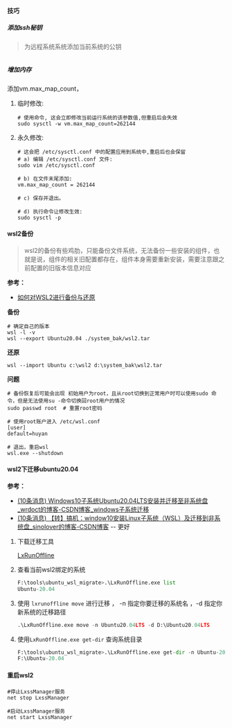 #### 技巧

##### 添加ssh秘钥

> 为远程系统系统添加当前系统的公钥

```shell
```





##### 增加内存

添加vm.max_map_count，

1. 临时修改:

   ```shell
   # 使用命令, 这会立即修改当前运行系统的该参数值,但重启后会失效
   sudo sysctl -w vm.max_map_count=262144
   ```

2. 永久修改:

   ```shell
   # 这会把 /etc/sysctl.conf 中的配置应用到系统中,重启后也会保留
   # a) 编辑 /etc/sysctl.conf 文件:
   sudo vim /etc/sysctl.conf
   
   # b) 在文件末尾添加:
   vm.max_map_count = 262144
   
   # c) 保存并退出。
   
   # d) 执行命令让修改生效:
   sudo sysctl -p
   ```

#### wsl2备份

> wsl2的备份有些鸡肋，只能备份文件系统，无法备份一些安装的组件，也就是说，组件的相关旧配置都存在，组件本身需要重新安装，需要注意跟之前配置的旧版本信息对应

**参考：**

- [如何对WSL2进行备份与还原](https://zhuanlan.zhihu.com/p/536686989) 

**备份**

```shell
# 确定自己的版本
wsl -l -v 
wsl --export Ubuntu20.04 ./system_bak/wsl2.tar
```

**还原**

```shell
wsl --import Ubuntu c:\wsl2 d:\system_bak\wsl2.tar
```

**问题**

```shell
# 备份恢复后可能会出现 初始用户为root，且从root切换到正常用户时可以使用sudo 命令，但是无法使用su -命令切换回root用户的情况
sudo passwd root  # 重置root密码

# 使用root账户进入 /etc/wsl.conf
[user]
default=huyan

# 退出，重启wsl
wsl.exe --shutdown
```



#### wsl2下迁移ubuntu20.04

**参考：**

- [(10条消息) Windows10子系统Ubuntu20.04LTS安装并迁移至非系统盘_wrdoct的博客-CSDN博客_windows子系统迁移](https://blog.csdn.net/XUfengge111/article/details/123682429) 
- [(10条消息) 【转】搞机：window10安装Linux子系统（WSL）及迁移到非系统盘_sinolover的博客-CSDN博客](https://blog.csdn.net/sinolover/article/details/120922454) -- 更好

1. 下载迁移工具

   [LxRunOffline](https://github.com/DDoSolitary/LxRunOffline/releases) 

2. 查看当前wsl2绑定的系统

   ```python
   F:\tools\ubuntu_wsl_migrate>.\LxRunOffline.exe list
   Ubuntu-20.04
   ```

3. 使用 `lxrunoffline move` 进行迁移 ， -n 指定你要迁移的系统名 ，-d 指定你新系统的迁移路径

   ```python
   .\LxRunOffline.exe move -n Ubuntu20.04LTS -d D:\Ubuntu20.04LTS
   ```

4. 使用`LxRunOffline.exe get-dir` 查询系统目录

   ````python
   F:\tools\ubuntu_wsl_migrate>.\LxRunOffline.exe get-dir -n Ubuntu-20.04
   F:\Ubuntu-20.04
   ````




#### 重启wsl2

```shell
#停止LxssManager服务
net stop LxssManager  
 
#启动LxssManager服务
net start LxssManager  

```



